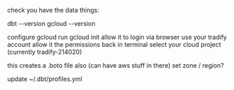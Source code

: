check you have the data things:

dbt --version
gcloud --version

configure gcloud
run gcloud init
allow it to login via browser
use your tradify account
allow it the permissions
back in terminal select your cloud project (currently tradify-214020)

this creates a .boto file also (can have aws stuff in there)
set zone / region?

update ~/.dbt/profiles.yml